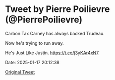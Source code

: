 # Tweet by Pierre Poilievre (@PierrePoilievre)

Carbon Tax Carney has always backed Trudeau.

Now he's trying to run away.

He's Just Like Justin. https://t.co/j3yKAr4xN7

Date: 2025-01-17 20:12:38

[Original Tweet](https://x.com/PierrePoilievre/status/1880347519802306977)
